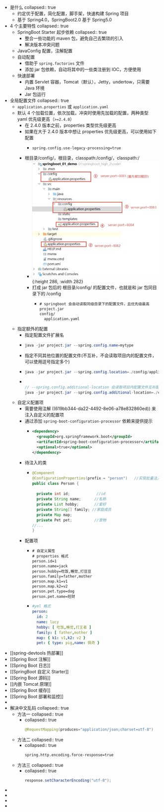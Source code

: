 - 是什么
  collapsed:: true
	- 约定优于配置，简化配置，脚手架，快速构建 Spring 项目
	- 基于 Spring4.0，SpringBoot2.0 基于 Spring5.0
- 4 个主要特性
  collapsed:: true
	- SpringBoot Starter 起步依赖
	  collapsed:: true
		- 整合一些功能的 maven 包，避免自己去繁琐的引入
		- 解决版本冲突问题
	- JavaConfig 配置，注解配置
	- 自动配置
		- 借助于 `spring.factories` 文件
		- 添加 jar 包依赖，自动将其中的一些类注册到 IOC，方便使用
	- 快速部署
		- 内置 Servlet 容器，Tomcat（默认），Jetty，undertow，只需要 Java 环境
		- Jar 包运行
- 全局配置文件
  collapsed:: true
	- `application.properties` 或 `application.yaml`
	- 默认 4 个加载位置，依次加载，冲突时使用先加载的配置，两种类型 yaml 优先级更高（`>=2.4.0`）
		- 在 2.4.0 版本之前，properties 类型优先级更高
		- 如果在大于 2.4.0 版本中想让 properties 优先级更高，可以使用如下配置
			- ```properties
			  spring.config.use-legacy-processing=true
			  ```
		- 根目录/config/，根目录，classpath:/config/，classpath:/
			- ![image.png](../assets/image_1637592191955_0.png){:height 286, :width 282}
			- 打成 jar 包后的 根目录/config/ 的配置文件，也就是和 jar 包同目录下的 /config
				- ```text
				  # springboot 会自动读取同级目录下的配置文件，且优先级最高
				  project.jar
				  config/
				  	application.yaml
				  ```
	- 指定额外的配置
		- 指定配置文件扩展名
		- ```java
		  java -jar project.jar --spring.config.name=mytype
		  ```
		- 指定不同其他位置的配置文件(不互补，不会读取项目内的配置文件，可以使用逗号指定多个)
		- ```java
		  java -jar project.jar --spring.config.location=./config/application.yaml
		  ```
		- ```java
		  
		  // --spring.config.additional-location 会读取项目内配置文件互补配置
		  java -jar project.jar --spring.config.additional-location=./config/application.yaml
		  ```
	- 自定义配置项
		- 需要使用注解 ((619bb344-da22-4492-8e06-a78e832860ed)) 来注入自定义的配置项
		- 通过添加 `spring-boot-configuration-processor` 依赖来提供提示
			- ```xml
			  <dependency>
			    <groupId>org.springframework.boot</groupId>
			    <artifactId>spring-boot-configuration-processor</artifactId>
			    <optional>true</optional>
			  </dependency>
			  ```
		- 待注入的类
			- ```java
			  @Component
			  @ConfigurationProperties(prefix = "person")   //实现批量注入（set方法）
			  public class Person {
			  
			    private int id;            //id
			    private String name;      //名称
			    private List hobby;       //爱好
			    private String[] family; //家庭成员
			    private Map map;
			    private Pet pet;          //宠物
			  //...
			  }
			  ```
		- 配置项
			- ```properties
			  # 自定义属性
			  # properties 格式
			  person.id=1
			  person.name=jack
			  person.hobby=吃饭,睡觉,打豆豆
			  person.family=father,mother
			  person.map.k1=v1
			  person.map.k2=v2
			  person.pet.type=dog
			  person.pet.name=旺财
			  ```
			- ```yaml
			  #yml 格式
			  person:
			    id: 2
			    name: lucy
			    hobby: [ 吃饭,睡觉,打王者 ]
			    family: [ father,mother ]
			    map: { k1: v1,k2: v2 }
			    pet: { type: pig,name: 佩奇 }
			  ```
- [[spring-devtools 热部署]]
- [[Spring Boot 注解]]
- [[Spring Boot 日志]]
- [[SpringBoot 自定义 Starter]]
- [[Spring Boot 源码]]
- [[内嵌 Tomcat 原理]]
- [[Spring Boot 缓存]]
- [[Spring Boot 部署和监控]]
-
- 解决中文乱码
  collapsed:: true
	- 方法一
	  collapsed:: true
		- collapsed:: true
		  ```java
		  @RequestMapping(produces="application/json;charset=utf-8")
		  ```
	- 方法二
	  collapsed:: true
		- collapsed:: true
		  ```xml
		  spring.http.encoding.force-response=true
		  ```
	- 方法三
	  collapsed:: true
		- collapsed:: true
		  ```java
		  response.setCharacterEncoding("utf-8");
		  ```
-
-
-
-